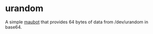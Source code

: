 # urandom
A simple [maubot](https://github.com/maubot/maubot) that provides 64 bytes of data from /dev/urandom in base64.
